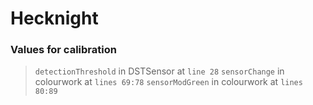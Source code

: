 # Hecknight

### Values for calibration

> `detectionThreshold` in DSTSensor at `line 28`
> `sensorChange` in colourwork at `lines 69:78`
> `sensorModGreen` in colourwork at `lines 80:89`